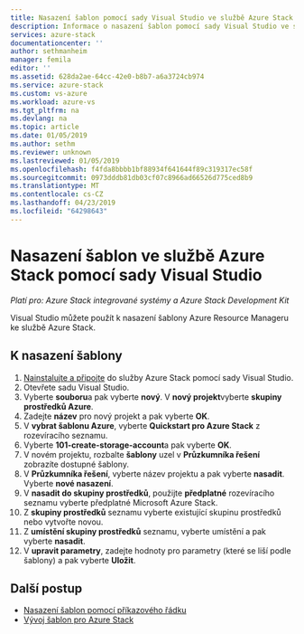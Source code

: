 ```yaml
---
title: Nasazení šablon pomocí sady Visual Studio ve službě Azure Stack | Dokumentace Microsoftu
description: Informace o nasazení šablon pomocí sady Visual Studio ve službě Azure Stack.
services: azure-stack
documentationcenter: ''
author: sethmanheim
manager: femila
editor: ''
ms.assetid: 628da2ae-64cc-42e0-b8b7-a6a3724cb974
ms.service: azure-stack
ms.custom: vs-azure
ms.workload: azure-vs
ms.tgt_pltfrm: na
ms.devlang: na
ms.topic: article
ms.date: 01/05/2019
ms.author: sethm
ms.reviewer: unknown
ms.lastreviewed: 01/05/2019
ms.openlocfilehash: f4fda8bbbb1bf88934f641644f89c319317ec58f
ms.sourcegitcommit: 0973dddb81db03cf07c8966ad66526d775ced8b9
ms.translationtype: MT
ms.contentlocale: cs-CZ
ms.lasthandoff: 04/23/2019
ms.locfileid: "64298643"
---
```

# <a name="deploy-templates-in-azure-stack-using-visual-studio"></a>Nasazení šablon ve službě Azure Stack pomocí sady Visual Studio

*Platí pro: Azure Stack integrované systémy a Azure Stack Development Kit*

Visual Studio můžete použít k nasazení šablony Azure Resource Manageru ke službě Azure Stack.

## <a name="to-deploy-a-template"></a>K nasazení šablony

1. [Nainstalujte a připojte](azure-stack-install-visual-studio.md) do služby Azure Stack pomocí sady Visual Studio.
2. Otevřete sadu Visual Studio.
3. Vyberte **souboru**a pak vyberte **nový**. V **nový projekt**vyberte **skupiny prostředků Azure**.
4. Zadejte **název** pro nový projekt a pak vyberte **OK**.
5. V **vybrat šablonu Azure**, vyberte **Quickstart pro Azure Stack** z rozevíracího seznamu.
6. Vyberte **101-create-storage-account**a pak vyberte **OK**.
7. V novém projektu, rozbalte **šablony** uzel v **Průzkumníka řešení** zobrazíte dostupné šablony.
8. V **Průzkumníka řešení**, vyberte název projektu a pak vyberte **nasadit**. Vyberte **nové nasazení**.
9. V **nasadit do skupiny prostředků**, použijte **předplatné** rozevíracího seznamu vyberte předplatné Microsoft Azure Stack.
10. Z **skupiny prostředků** seznamu vyberte existující skupinu prostředků nebo vytvořte novou.
11. Z **umístění skupiny prostředků** seznamu, vyberte umístění a pak vyberte **nasadit**.
12. V **upravit parametry**, zadejte hodnoty pro parametry (které se liší podle šablony) a pak vyberte **Uložit**.

## <a name="next-steps"></a>Další postup

* [Nasazení šablon pomocí příkazového řádku](azure-stack-deploy-template-command-line.md)
* [Vývoj šablon pro Azure Stack](azure-stack-develop-templates.md)
